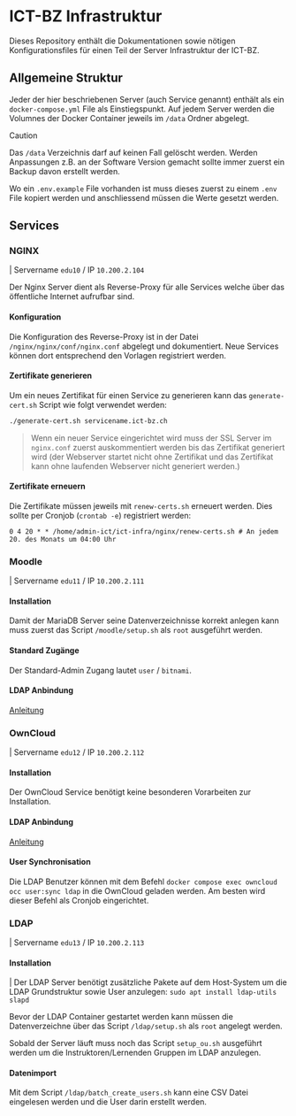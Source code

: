 # ICT-BZ Infrastruktur

Dieses Repository enthält die Dokumentationen sowie nötigen Konfigurationsfiles für einen Teil der Server Infrastruktur der ICT-BZ.

## Allgemeine Struktur

Jeder der hier beschriebenen Server (auch Service genannt) enthält als ein `docker-compose.yml` File als Einstiegspunkt. Auf jedem Server werden die Volumnes der Docker Container jeweils im `/data` Ordner abgelegt.

> [!CAUTION]
> Das `/data` Verzeichnis darf auf keinen Fall gelöscht werden. Werden Anpassungen z.B. an der Software Version gemacht sollte immer zuerst ein Backup davon erstellt werden.

Wo ein `.env.example` File vorhanden ist muss dieses zuerst zu einem `.env` File kopiert werden und anschliessend müssen die Werte gesetzt werden.

## Services

### NGINX

| Servername `edu10` / IP `10.200.2.104`

Der Nginx Server dient als Reverse-Proxy für alle Services welche über das öffentliche Internet aufrufbar sind.

#### Konfiguration

Die Konfiguration des Reverse-Proxy ist in der Datei `/nginx/nginx/conf/nginx.conf` abgelegt und dokumentiert. Neue Services können dort entsprechend den Vorlagen registriert werden.

#### Zertifikate generieren

Um ein neues Zertifikat für einen Service zu generieren kann das `generate-cert.sh` Script wie folgt verwendet werden:

```sh
./generate-cert.sh servicename.ict-bz.ch
```

> Wenn ein neuer Service eingerichtet wird muss der SSL Server im `nginx.conf` zuerst auskommentiert werden bis das Zertifikat generiert wird (der Webserver startet nicht ohne Zertifikat und das Zertifikat kann ohne laufenden Webserver nicht generiert werden.)

#### Zertifikate erneuern

Die Zertifikate müssen jeweils mit `renew-certs.sh` erneuert werden. Dies sollte per Cronjob (`crontab -e`) registriert werden:

```
0 4 20 * * /home/admin-ict/ict-infra/nginx/renew-certs.sh # An jedem 20. des Monats um 04:00 Uhr
```

### Moodle

| Servername `edu11` / IP `10.200.2.111`

#### Installation

Damit der MariaDB Server seine Datenverzeichnisse korrekt anlegen kann muss zuerst das Script `/moodle/setup.sh` als `root` ausgeführt werden.

#### Standard Zugänge

Der Standard-Admin Zugang lautet `user` / `bitnami`.

#### LDAP Anbindung

[Anleitung](https://docs.moodle.org/405/en/LDAP_authentication)

### OwnCloud

| Servername `edu12` / IP `10.200.2.112`

#### Installation

Der OwnCloud Service benötigt keine besonderen Vorarbeiten zur Installation.

#### LDAP Anbindung

[Anleitung](https://doc.owncloud.com/server/10.15/admin_manual/configuration/user/user_auth_ldap.html)

#### User Synchronisation

Die LDAP Benutzer können mit dem Befehl `docker compose exec owncloud occ user:sync ldap` in die OwnCloud geladen werden. Am besten wird dieser Befehl als Cronjob eingerichtet.

### LDAP

| Servername `edu13` / IP `10.200.2.113`

#### Installation

| Der LDAP Server benötigt zusätzliche Pakete auf dem Host-System um die LDAP Grundstruktur sowie User anzulegen: `sudo apt install ldap-utils slapd`

Bevor der LDAP Container gestartet werden kann müssen die Datenverzeichne über das Script `/ldap/setup.sh` als `root` angelegt werden.

Sobald der Server läuft muss noch das Script `setup_ou.sh` ausgeführt werden um die Instruktoren/Lernenden Gruppen im LDAP anzulegen.

#### Datenimport

Mit dem Script `/ldap/batch_create_users.sh` kann eine CSV Datei eingelesen werden und die User darin erstellt werden.